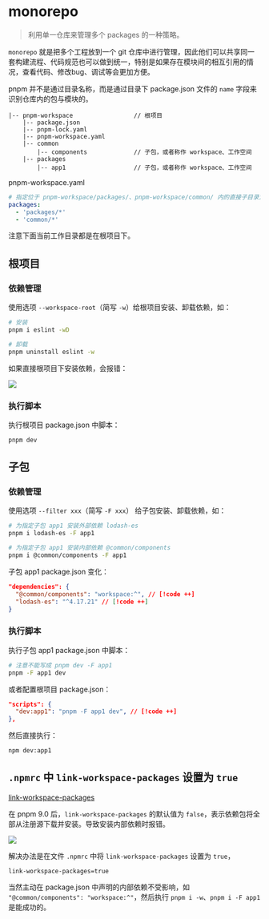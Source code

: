 # monorepo

> 利用单一仓库来管理多个 packages 的一种策略。

`monorepo` 就是把多个工程放到一个 git 仓库中进行管理，因此他们可以共享同一套构建流程、代码规范也可以做到统一，特别是如果存在模块间的相互引用的情况，查看代码、修改bug、调试等会更加方便。

pnpm 并不是通过目录名称，而是通过目录下 package.json 文件的 `name` 字段来识别仓库内的包与模块的。

```
|-- pnpm-workspace                 // 根项目
    |-- package.json
    |-- pnpm-lock.yaml
    |-- pnpm-workspace.yaml
    |-- common
        |-- components             // 子包，或者称作 workspace、工作空间
    |-- packages
        |-- app1                   // 子包，或者称作 workspace、工作空间
```

pnpm-workspace.yaml

```yaml
# 指定位于 pnpm-workspace/packages/、pnpm-workspace/common/ 内的直接子目录为工作区，具体语法参考 https://pnpm.io/zh/pnpm-workspace_yaml
packages:
  - 'packages/*'
  - 'common/*'
```

注意下面当前工作目录都是在根项目下。

## 根项目

### 依赖管理

使用选项 `--workspace-root`（简写 `-w`）给根项目安装、卸载依赖，如：

```sh
# 安装
pnpm i eslint -wD

# 卸载
pnpm uninstall eslint -w
```

如果直接根项目下安装依赖，会报错：

![](https://image.newarea.site/2025-03-25_22-39-20.png)

### 执行脚本

执行根项目 package.json 中脚本：

```sh
pnpm dev
```

## 子包

### 依赖管理

使用选项 `--filter xxx`（简写 `-F xxx`） 给子包安装、卸载依赖，如：

```sh
# 为指定子包 app1 安装外部依赖 lodash-es
pnpm i lodash-es -F app1

# 为指定子包 app1 安装内部依赖 @common/components
pnpm i @common/components -F app1
```

子包 app1 package.json 变化：

```json
"dependencies": {
  "@common/components": "workspace:^", // [!code ++]
  "lodash-es": "^4.17.21" // [!code ++]
}
```

### 执行脚本

执行子包 app1 package.json 中脚本：

```sh
# 注意不能写成 pnpm dev -F app1
pnpm -F app1 dev
```

或者配置根项目 package.json：

```json
"scripts": {
  "dev:app1": "pnpm -F app1 dev", // [!code ++]
},
```

然后直接执行：

```sh
npm dev:app1
```

##  `.npmrc` 中 `link-workspace-packages` 设置为 `true`

[link-workspace-packages](https://pnpm.io/zh/npmrc#link-workspace-packages)

在 pnpm 9.0 后，`link-workspace-packages` 的默认值为 `false`，表示依赖包将全部从注册源下载并安装。导致安装内部依赖时报错。

![](https://image.newarea.site/2025-03-26_00-36-28.png)

解决办法是在文件 `.npmrc` 中将 `link-workspace-packages` 设置为 `true`，

```
link-workspace-packages=true
```

当然主动在 package.json 中声明的内部依赖不受影响，如 `"@common/components": "workspace:^"`，然后执行 `pnpm i -w`、`pnpm i -F app1` 是能成功的。
